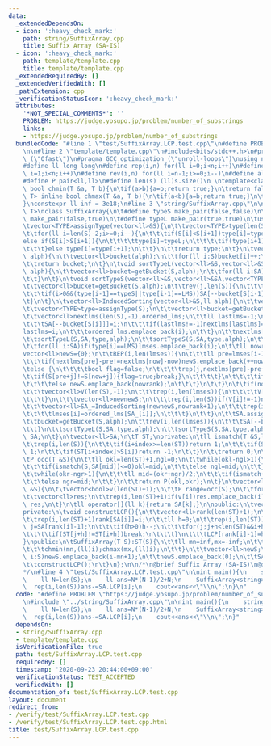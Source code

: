 ```yaml
---
data:
  _extendedDependsOn:
  - icon: ':heavy_check_mark:'
    path: string/SuffixArray.cpp
    title: Suffix Array (SA-IS)
  - icon: ':heavy_check_mark:'
    path: template/template.cpp
    title: template/template.cpp
  _extendedRequiredBy: []
  _extendedVerifiedWith: []
  _pathExtension: cpp
  _verificationStatusIcon: ':heavy_check_mark:'
  attributes:
    '*NOT_SPECIAL_COMMENTS*': ''
    PROBLEM: https://judge.yosupo.jp/problem/number_of_substrings
    links:
    - https://judge.yosupo.jp/problem/number_of_substrings
  bundledCode: "#line 1 \"test/SuffixArray.LCP.test.cpp\"\n#define PROBLEM \"https://judge.yosupo.jp/problem/number_of_substrings\"\
    \n\n#line 2 \"template/template.cpp\"\n#include<bits/stdc++.h>\n#pragma GCC optimization\
    \ (\"Ofast\")\n#pragma GCC optimization (\"unroll-loops\")\nusing namespace std;\n\
    #define ll long long\n#define rep(i,n) for(ll i=0;i<n;i++)\n#define REP(i,n) for(ll\
    \ i=1;i<n;i++)\n#define rev(i,n) for(ll i=n-1;i>=0;i--)\n#define all(v) v.begin(),v.end()\n\
    #define P pair<ll,ll>\n#define len(s) (ll)s.size()\n \ntemplate<class T> inline\
    \ bool chmin(T &a, T b){\n\tif(a>b){a=b;return true;}\n\treturn false;\n}\ntemplate<class\
    \ T> inline bool chmax(T &a, T b){\n\tif(a<b){a=b;return true;}\n\treturn false;\n\
    }\nconstexpr ll inf = 3e18;\n#line 3 \"string/SuffixArray.cpp\"\n\ntemplate<class\
    \ T>\nclass SuffixArray{\n\t#define typeS make_pair(false,false)\n\t#define LMS\
    \ make_pair(false,true)\n\t#define typeL make_pair(true,true)\n\tusing TYPE=pair<bool,bool>;\n\
    \tvector<TYPE>assignType(vector<ll>&S){\n\t\tvector<TYPE>type(len(S));\n\t\ttype[len(S)-1]=LMS;\n\
    \t\tfor(ll i=len(S)-2;i>=0;i--){\n\t\t\tif(S[i]<S[i+1])type[i]=typeS;\n\t\t\t\
    else if(S[i]>S[i+1]){\n\t\t\t\ttype[i]=typeL;\n\t\t\t\tif(type[i+1]==typeS)type[i+1]=LMS;\n\
    \t\t\t}else type[i]=type[i+1];\n\t\t}\n\t\treturn type;\n\t}\n\tvector<ll>getBucket(vector<ll>&S,ll\
    \ alph){\n\t\tvector<ll>bucket(alph);\n\t\tfor(ll i:S)bucket[i]++;\n\t\trep(i,len(bucket)-1)bucket[i+1]+=bucket[i];\n\
    \t\treturn bucket;\n\t}\n\tvoid sortTypeL(vector<ll>&S,vector<ll>&SA,vector<TYPE>&type,ll\
    \ alph){\n\t\tvector<ll>bucket=getBucket(S,alph);\n\t\tfor(ll i:SA){\n\t\t\tif(i>0&&type[i-1]==typeL)SA[bucket[S[i-1]-1]++]=i-1;\n\
    \t\t}\n\t}\n\tvoid sortTypeS(vector<ll>&S,vector<ll>&SA,vector<TYPE>&type,ll alph){\n\
    \t\tvector<ll>bucket=getBucket(S,alph);\n\t\trev(j,len(S)){\n\t\t\tll i=SA[j];\n\
    \t\t\tif(i>0&&(type[i-1]==typeS||type[i-1]==LMS))SA[--bucket[S[i-1]]]=i-1;\n\t\
    \t}\n\t}\n\tvector<ll>InducedSorting(vector<ll>&S,ll alph){\n\t\tvector<ll>SA(len(S),-1);\n\
    \t\tvector<TYPE>type=assignType(S);\n\t\tvector<ll>bucket=getBucket(S,alph);\n\
    \t\tvector<ll>nextlms(len(S),-1),ordered_lms;\n\t\tll lastlms=-1;\n\t\trep(i,len(S))if(type[i]==LMS){\n\
    \t\t\tSA[--bucket[S[i]]]=i;\n\t\t\tif(lastlms!=-1)nextlms[lastlms]=i;\n\t\t\t\
    lastlms=i;\n\t\t\tordered_lms.emplace_back(i);\n\t\t}\n\t\tnextlms[lastlms]=lastlms;\n\
    \t\tsortTypeL(S,SA,type,alph);\n\t\tsortTypeS(S,SA,type,alph);\n\t\tvector<ll>lmses;\n\
    \t\tfor(ll i:SA)if(type[i]==LMS)lmses.emplace_back(i);\n\t\tll nowrank=0;\n\t\t\
    vector<ll>newS={0};\n\t\tREP(i,len(lmses)){\n\t\t\tll pre=lmses[i-1],now=lmses[i];\n\
    \t\t\tif(nextlms[pre]-pre!=nextlms[now]-now)newS.emplace_back(++nowrank);\n\t\t\
    \telse {\n\t\t\t\tbool flag=false;\n\t\t\t\trep(j,nextlms[pre]-pre+1){\n\t\t\t\
    \t\tif(S[pre+j]!=S[now+j]){flag=true;break;}\n\t\t\t\t}\n\t\t\t\tif(flag)newS.emplace_back(++nowrank);\n\
    \t\t\t\telse newS.emplace_back(nowrank);\n\t\t\t}\n\t\t}\n\t\tif(nowrank+1!=len(lmses)){\n\
    \t\t\tvector<ll>V(len(S),-1);\n\t\t\trep(i,len(lmses)){\n\t\t\t\tV[lmses[i]]=newS[i];\n\
    \t\t\t}\n\t\t\tvector<ll>newnewS;\n\t\t\trep(i,len(S))if(V[i]!=-1)newnewS.emplace_back(V[i]);\n\
    \t\t\tvector<ll>SA_=InducedSorting(newnewS,nowrank+1);\n\t\t\trep(i,len(SA_)){\n\
    \t\t\t\tlmses[i]=ordered_lms[SA_[i]];\n\t\t\t}\n\t\t}\n\t\tSA.assign(len(S),-1);\n\
    \t\tbucket=getBucket(S,alph);\n\t\trev(i,len(lmses)){\n\t\t\tSA[--bucket[S[lmses[i]]]]=lmses[i];\n\
    \t\t}\n\t\tsortTypeL(S,SA,type,alph);\n\t\tsortTypeS(S,SA,type,alph);\n\t\treturn\
    \ SA;\n\t}\n\tvector<ll>SA;\n\tT ST;\nprivate:\n\tll ismatch(T &S,ll index){\n\
    \t\trep(i,len(S)){\n\t\t\tif(i+index>=len(ST))return 1;\n\t\t\tif(ST[i+index]<S[i])return\
    \ 1;\n\t\t\tif(ST[i+index]>S[i])return -1;\n\t\t}\n\t\treturn 0;\n\t}\npublic:\n\
    \tP occ(T &S){\n\t\tll okl=len(ST)+1,ngl=0;\n\t\twhile(okl-ngl>1){\n\t\t\tll mid=(okl+ngl)/2;\n\
    \t\t\tif(ismatch(S,SA[mid])<=0)okl=mid;\n\t\t\telse ngl=mid;\n\t\t}\n\t\tll okr=len(ST)+1,ngr=0;\n\
    \t\twhile(okr-ngr>1){\n\t\t\tll mid=(okr+ngr)/2;\n\t\t\tif(ismatch(S,SA[mid])<0)okr=mid;\n\
    \t\t\telse ngr=mid;\n\t\t}\n\t\treturn P(okl,okr);\n\t}\n\tvector<ll>locate(T\
    \ &S){\n\t\tvector<bool>v(len(ST)+1);\n\t\tP range=occ(S);\n\t\tfor(ll i=range.first;i<range.second;i++)v[SA[i]]=true;\n\
    \t\tvector<ll>res;\n\t\trep(i,len(ST)+1)if(v[i])res.emplace_back(i);\n\t\treturn\
    \ res;\n\t}\n\tll operator[](ll k){return SA[k];}\n\npublic:\n\tvector<ll>LCP;\n\
    private:\n\tvoid constructLCP(){\n\t\tvector<ll>rank(len(ST)+1);\n\t\tLCP.resize(len(ST)+1);\n\
    \t\trep(i,len(ST)+1)rank[SA[i]]=i;\n\t\tll h=0;\n\t\trep(i,len(ST)){\n\t\t\tll\
    \ j=SA[rank[i]-1];\n\t\t\tif(h>0)h--;\n\t\t\tfor(j;j+h<len(ST)&&i+h<len(ST);h++){\n\
    \t\t\t\tif(ST[j+h]!=ST[i+h])break;\n\t\t\t}\n\t\t\tLCP[rank[i]-1]=h;\n\t\t}\n\t\
    }\npublic:\n\tSuffixArray(T S):ST(S){\n\t\tll mn=inf,mx=-inf;\n\t\tfor(auto i:S){\n\
    \t\t\tchmin(mn,(ll)i);chmax(mx,(ll)i);\n\t\t}\n\t\tvector<ll>newS;\n\t\tfor(auto\
    \ i:S)newS.emplace_back(i-mn+1);\n\t\tnewS.emplace_back(0);\n\t\tSA=InducedSorting(newS,mx-mn+2);\n\
    \t\tconstructLCP();\n\t}\n};\n\n/*\n@brief Suffix Array (SA-IS)\n@docs docs/SuffixArray.md\n\
    */\n#line 4 \"test/SuffixArray.LCP.test.cpp\"\n\nint main(){\n    string S;cin>>S;\n\
    \    ll N=len(S);\n    ll ans=N*(N-1)/2+N;\n    SuffixArray<string>SA(S);\n  \
    \  rep(i,len(S))ans-=SA.LCP[i];\n    cout<<ans<<\"\\n\";\n}\n"
  code: "#define PROBLEM \"https://judge.yosupo.jp/problem/number_of_substrings\"\n\
    \n#include \"../string/SuffixArray.cpp\"\n\nint main(){\n    string S;cin>>S;\n\
    \    ll N=len(S);\n    ll ans=N*(N-1)/2+N;\n    SuffixArray<string>SA(S);\n  \
    \  rep(i,len(S))ans-=SA.LCP[i];\n    cout<<ans<<\"\\n\";\n}"
  dependsOn:
  - string/SuffixArray.cpp
  - template/template.cpp
  isVerificationFile: true
  path: test/SuffixArray.LCP.test.cpp
  requiredBy: []
  timestamp: '2020-09-23 20:44:00+09:00'
  verificationStatus: TEST_ACCEPTED
  verifiedWith: []
documentation_of: test/SuffixArray.LCP.test.cpp
layout: document
redirect_from:
- /verify/test/SuffixArray.LCP.test.cpp
- /verify/test/SuffixArray.LCP.test.cpp.html
title: test/SuffixArray.LCP.test.cpp
---
```

